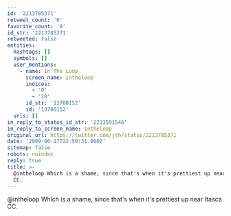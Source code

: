 ```yaml
---
id: '2213785371'
retweet_count: '0'
favorite_count: '0'
id_str: '2213785371'
retweeted: false
entities:
  hashtags: []
  symbols: []
  user_mentions:
    - name: In The Loop
      screen_name: intheloop
      indices:
        - '0'
        - '10'
      id_str: '13780152'
      id: '13780152'
  urls: []
in_reply_to_status_id_str: '2213591546'
in_reply_to_screen_name: intheloop
original_url: https://twitter.com/jth/status/2213785371
date: '2009-06-17T22:50:31.000Z'
sitemap: false
robots: noindex
reply: true
title: >-
  @intheloop Which is a shame, since that's when it's prettiest up near Itasca
  CC.
---
```


@intheloop Which is a shame, since that's when it's prettiest up near Itasca CC.